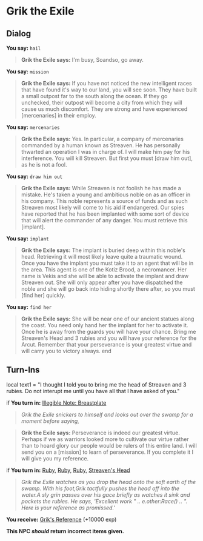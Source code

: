 # Grik the Exile
## Dialog

**You say:** `hail`



>**Grik the Exile says:** I'm busy, Soandso, go away.


**You say:** `mission`



>**Grik the Exile says:** If you have not noticed the new intelligent races that have found it's way to our land, you will see soon. They have built a small outpost far to the south along the ocean. If they go unchecked, their outpost will become a city from which they will cause us much discomfort. They are strong and have experienced [mercenaries] in their employ.

**You say:** `mercenaries`



>**Grik the Exile says:** Yes. In particular, a company of mercenaries commanded by a human known as Streaven. He has personally thwarted an operation I was in charge of. I will make him pay for his interference. You will kill Streaven. But first you must [draw him out], as he is not a fool.

**You say:** `draw him out`



>**Grik the Exile says:** While Streaven is not foolish he has made a mistake. He's taken a young and ambitious noble on as an officer in his company. This noble represents a source of funds and as such Streaven most likely will come to his aid if endangered. Our spies have reported that he has been implanted with some sort of device that will alert the commander of any danger. You must retrieve this [implant].

**You say:** `implant`



>**Grik the Exile says:** The implant is buried deep within this noble's head. Retrieving it will most likely leave quite a traumatic wound. Once you have the implant you must take it to an agent that will be in the area. This agent is one of the Kotiz Brood, a necromancer. Her name is Vekis and she will be able to activate the implant and draw Streaven out. She will only appear after you have dispatched the noble and she will go back into hiding shortly there after, so you must [find her] quickly.

**You say:** `find her`



>**Grik the Exile says:** She will be near one of our ancient statues along the coast. You need only hand her the implant for her to activate it. Once he is away from the guards you will have your chance. Bring me Streaven's Head and 3 rubies and you will have your reference for the Arcut. Remember that your perseverance is your greatest virtue and will carry you to victory always.
end

## Turn-Ins



local text1 = "I thought I told you to bring me the head of Streaven and 3 rubies. Do not interupt me until you have all that I have asked of you."



if **You turn in:** [Illegible Note: Breastplate](/item/14789)


>*Grik the Exile snickers to himself and looks out over the swamp for a moment before saying,*


>**Grik the Exile says:** Perseverance is indeed our greatest virtue. Perhaps if we as warriors looked more to cultivate our virtue rather than to hoard glory our people would be rulers of this entire land. I will send you on a [mission] to learn of perseverance. If you complete it I will give you my reference.

if **You turn in:** [Ruby](/item/10035), [Ruby](/item/10035), [Ruby](/item/10035), [Streaven's Head](/item/14819)


>*Grik the Exile watches as you drop the head onto the soft earth of the swamp. With his foot,Grik tactfully pushes the head off into the water.A sly grin passes over his gace briefly as watches it sink and pockets the rubies. He says, 'Excellent work " .. e.other:Race() .. ". Here is your reference as promissed.'*


 **You receive:**  [Grik's Reference](/item/14816) (+10000 exp)

**This NPC *should* return incorrect items given.**





